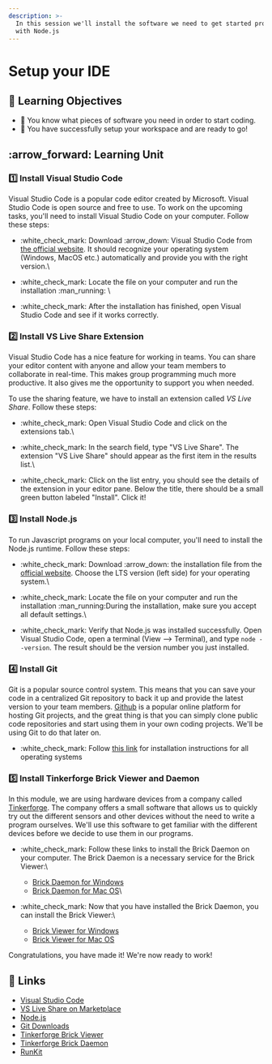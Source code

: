 ```yaml
---
description: >-
  In this session we'll install the software we need to get started programming
  with Node.js
---
```


# Setup your IDE

## :dart: Learning Objectives

* :dart: You know what pieces of software you need in order to start coding.
* :dart: You have successfully setup your workspace and are ready to go!

## :arrow\_forward: Learning Unit

### :one: Install Visual Studio Code

Visual Studio Code is a popular code editor created by Microsoft. Visual Studio Code is open source and free to use. To work on the upcoming tasks, you'll need to install Visual Studio Code on your computer. Follow these steps:

* :white\_check\_mark: Download :arrow\_down: Visual Studio Code from [the official website](https://code.visualstudio.com/). It should recognize your operating system (Windows, MacOS etc.) automatically and provide you with the right version.\

* :white\_check\_mark: Locate the file on your computer and run the installation :man\_running: \

* :white\_check\_mark: After the installation has finished, open Visual Studio Code and see if it works correctly.

### :two: Install VS Live Share Extension

Visual Studio Code has a nice feature for working in teams. You can share your editor content with anyone and allow your team members to collaborate in real-time. This makes group programming much more productive. It also gives me the opportunity to support you when needed.

To use the sharing feature, we have to install an extension called _VS Live Share_. Follow these steps:

* :white\_check\_mark: Open Visual Studio Code and click on the extensions tab.\

* :white\_check\_mark: In the search field, type "VS Live Share". The extension "VS Live Share" should appear as the first item in the results list.\

* :white\_check\_mark: Click on the list entry, you should see the details of the extension in your editor pane. Below the title, there should be a small green button labeled "Install". Click it!

### :three: Install Node.js

To run Javascript programs on your local computer, you'll need to install the Node.js runtime. Follow these steps:

* :white\_check\_mark: Download :arrow\_down: the installation file from the [official website](https://nodejs.org/en/). Choose the LTS version (left side) for your operating system.\

* :white\_check\_mark: Locate the file on your computer and run the installation :man\_running:During the installation, make sure you accept all default settings.\

* :white\_check\_mark: Verify that Node.js was installed successfully. Open Visual Studio Code, open a terminal (View --> Terminal), and type `node --version`. The result should be the version number you just installed.

### :four: Install Git

Git is a popular source control system. This means that you can save your code in a centralized Git repository to back it up and provide the latest version to your team members. [Github](https://github.com/winf-hsos) is a popular online platform for hosting Git projects, and the great thing is that you can simply clone public code repositories and start using them in your own coding projects. We'll be using Git to do that later on.

* :white\_check\_mark: Follow [this link](https://gist.github.com/derhuerst/1b15ff4652a867391f03) for installation instructions for all operating systems

### :five: Install Tinkerforge Brick Viewer and Daemon

In this module, we are using hardware devices from a company called [Tinkerforge](https://www.tinkerforge.com/en/). The company offers a small software that allows us to quickly try out the different sensors and other devices without the need to write a program ourselves. We'll use this software to get familiar with the different devices before we decide to use them in our programs.&#x20;

* :white\_check\_mark: Follow these links to install the Brick Daemon on your computer. The Brick Daemon is a necessary service for the Brick Viewer:\

  * [Brick Daemon for Windows](http://download.tinkerforge.com/tools/brickd/windows/brickd\_windows\_2\_3\_2.exe)
  * [Brick Daemon for Mac OS](http://download.tinkerforge.com/tools/brickd/macos/brickd\_macos\_2\_3\_2.dmg)\

* :white\_check\_mark: Now that you have installed the Brick Daemon, you can install the Brick Viewer:\

  * [Brick Viewer for Windows](http://download.tinkerforge.com/tools/brickv/windows/brickv\_windows\_2\_3\_17.exe)
  * [Brick Viewer for Mac OS](http://download.tinkerforge.com/tools/brickv/macos/brickv\_macos\_2\_3\_17.dmg)

Congratulations, you have made it! We're now ready to work!

## :link: Links

* [Visual Studio Code](https://code.visualstudio.com/)
* [VS Live Share on Marketplace](https://marketplace.visualstudio.com/items?itemName=MS-vsliveshare.vsliveshare)
* [Node.js](https://nodejs.org/en/)
* [Git Downloads](https://git-scm.com/downloads)
* [Tinkerforge Brick Viewer](https://www.tinkerforge.com/en/doc/Software/Brickv.html)
* [Tinkerforge Brick Daemon](https://www.tinkerforge.com/en/doc/Software/Brickd.html#brickd)
* [RunKit](https://runkit.com)

